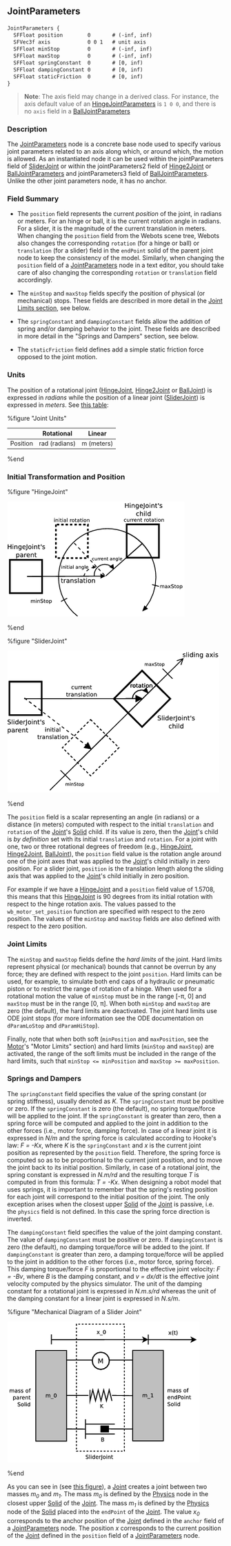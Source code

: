 ## JointParameters

```
JointParameters {
  SFFloat position        0       # (-inf, inf)
  SFVec3f axis            0 0 1   # unit axis
  SFFloat minStop         0       # (-inf, inf)
  SFFloat maxStop         0       # (-inf, inf)
  SFFloat springConstant  0       # [0, inf)
  SFFloat dampingConstant 0       # [0, inf)
  SFFloat staticFriction  0       # [0, inf)
}
```

> **Note**: The axis field may change in a derived class.
For instance, the axis default value of an [HingeJointParameters](hingejointparameters.md) is `1 0 0`, and there is no `axis` field in a [BallJointParameters](balljointparameters.md)

### Description

The [JointParameters](#jointparameters) node is a concrete base node used to specify various joint parameters related to an axis along which, or around which, the motion is allowed.
As an instantiated node it can be used within the jointParameters field of [SliderJoint](sliderjoint.md) or within the jointParameters2 field of [Hinge2Joint](hinge2joint.md) or [BallJointParameters](balljointparameters.md) and jointParameters3 field of [BallJointParameters](balljointparameters.md).
Unlike the other joint parameters node, it has no anchor.

### Field Summary

- The `position` field represents the current *position* of the joint, in radians or meters.
For an hinge or ball, it is the current rotation angle in radians.
For a slider, it is the magnitude of the current translation in meters.
When changing the `position` field from the Webots scene tree, Webots also changes the corresponding `rotation` (for a hinge or ball) or `translation` (for a slider) field in the `endPoint` solid of the parent joint node to keep the consistency of the model.
Similarly, when changing the `position` field of a [JointParameters](#jointparameters) node in a text editor, you should take care of also changing the corresponding `rotation` or `translation` field accordingly.

- The `minStop` and `maxStop` fields specify the position of physical (or mechanical) stops.
These fields are described in more detail in the [Joint Limits section](#joint-limits), see below.

- The `springConstant` and `dampingConstant` fields allow the addition of spring and/or damping behavior to the joint.
These fields are described in more detail in the "Springs and Dampers" section, see below.

- The `staticFriction` field defines add a simple static friction force opposed to the joint motion.

### Units

The position of a rotational joint ([HingeJoint](hingejoint.md), [Hinge2Joint](hinge2joint.md) or [BallJoint](balljoint.md)) is expressed in *radians* while the position of a linear joint ([SliderJoint](sliderjoint.md)) is expressed in *meters*.
See [this table](#joint-units):

%figure "Joint Units"

|  &nbsp;  | Rotational    | Linear     |
| -------- | ------------- | ---------- |
| Position | rad (radians) | m (meters) |

%end

### Initial Transformation and Position

%figure "HingeJoint"

![hinge_joint.png](images/hinge_joint.png)

%end

%figure "SliderJoint"

![slider_joint.png](images/slider_joint.png)

%end

The `position` field is a scalar representing an angle (in radians) or a distance (in meters) computed with respect to the initial `translation` and `rotation` of the [Joint](joint.md)'s [Solid](solid.md) child.
If its value is zero, then the [Joint](joint.md)'s child is *by definition* set with its initial `translation` and `rotation`.
For a joint with one, two or three rotational degrees of freedom (e.g., [HingeJoint](hingejoint.md), [Hinge2Joint](hinge2joint.md), [BallJoint](balljoint.md)), the `position` field value is the rotation angle around one of the joint axes that was applied to the [Joint](joint.md)'s child initially in zero position.
For a slider joint, `position` is the translation length along the sliding axis that was applied to the [Joint](joint.md)'s child initially in zero position.

For example if we have a [HingeJoint](hingejoint.md) and a `position` field value of 1.5708, this means that this [HingeJoint](joint.md) is 90 degrees from its initial rotation with respect to the hinge rotation axis.
The values passed to the `wb_motor_set_position` function are specified with respect to the zero position.
The values of the `minStop` and `maxStop` fields are also defined with respect to the zero position.

### Joint Limits

The `minStop` and `maxStop` fields define the *hard limits* of the joint.
Hard limits represent physical (or mechanical) bounds that cannot be overrun by any force; they are defined with respect to the joint `position`.
Hard limits can be used, for example, to simulate both end caps of a hydraulic or pneumatic piston or to restrict the range of rotation of a hinge.
When used for a rotational motion the value of `minStop` must be in the range [-&pi;, 0] and `maxStop` must be in the range [0, &pi;].
When both `minStop` and `maxStop` are zero (the default), the hard limits are deactivated.
The joint hard limits use ODE joint stops (for more information see the ODE documentation on `dParamLoStop` and `dParamHiStop`).

Finally, note that when both soft (`minPosition` and `maxPosition`, see the [Motor](motor.md)'s "Motor Limits" section) and hard limits (`minStop` and `maxStop`) are activated, the range of the soft limits must be included in the range of the hard limits, such that `minStop <= minPosition` and `maxStop >= maxPosition`.

### Springs and Dampers

The `springConstant` field specifies the value of the spring constant (or spring stiffness), usually denoted as *K*.
The `springConstant` must be positive or zero.
If the `springConstant` is zero (the default), no spring torque/force will be applied to the joint.
If the `springConstant` is greater than zero, then a spring force will be computed and applied to the joint in addition to the other forces (i.e., motor force, damping force).
In case of a linear joint it is expressed in *N/m* and the spring force is calculated according to Hooke's law: *F = -Kx*, where *K* is the `springConstant` and *x* is the current joint position as represented by the `position` field.
Therefore, the spring force is computed so as to be proportional to the current joint position, and to move the joint back to its initial position.
Similarly, in case of a rotational joint, the spring constant is expressed in *N.m/rd* and the resulting torque *T* is computed in from this formula: *T = -Kx*.
When designing a robot model that uses springs, it is important to remember that the spring's resting position for each joint will correspond to the initial position of the joint.
The only exception arises when the closest upper [Solid](solid.md) of the [Joint](joint.md) is passive, i.e. the `physics` field is not defined.
In this case the spring force direction is inverted.

The `dampingConstant` field specifies the value of the joint damping constant.
The value of `dampingConstant` must be positive or zero.
If `dampingConstant` is zero (the default), no damping torque/force will be added to the joint.
If `dampingConstant` is greater than zero, a damping torque/force will be applied to the joint in addition to the other forces (i.e., motor force, spring force).
This damping torque/force *F* is proportional to the effective joint velocity: *F = -Bv*, where *B* is the damping constant, and *v = dx/dt* is the effective joint velocity computed by the physics simulator.
The unit of the damping constant for a rotational joint is expressed in *N.m.s/rd* whereas the unit of the damping constant for a linear joint is expressed in *N.s/m*.

%figure "Mechanical Diagram of a Slider Joint"

![slider_joint_mechanics.png](images/slider_joint_mechanics.png)

%end

As you can see in (see [this figure](#mechanical-diagram-of-a-slider-joint)), a [Joint](joint.md) creates a joint between two masses *m<sub>0</sub>* and *m<sub>1</sub>*.
The mass *m<sub>0</sub>* is defined by the [Physics](physics.md) node in the closest upper [Solid](solid.md) of the [Joint](joint.md).
The mass *m<sub>1</sub>* is defined by the [Physics](physics.md) node of the [Solid](solid.md) placed into the `endPoint` of the [Joint](joint.md).
The value *x<sub>0</sub>* corresponds to the anchor position of the [Joint](joint.md) defined in the `anchor` field of a [JointParameters](#jointparameters) node.
The position *x* corresponds to the current position of the [Joint](joint.md) defined in the `position` field of a [JointParameters](#jointparameters) node.
